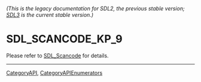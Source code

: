 ###### (This is the legacy documentation for SDL2, the previous stable version; [SDL3](https://wiki.libsdl.org/SDL3/) is the current stable version.)
# SDL_SCANCODE_KP_9

Please refer to [SDL_Scancode](SDL_Scancode) for details.

----
[CategoryAPI](CategoryAPI), [CategoryAPIEnumerators](CategoryAPIEnumerators)

